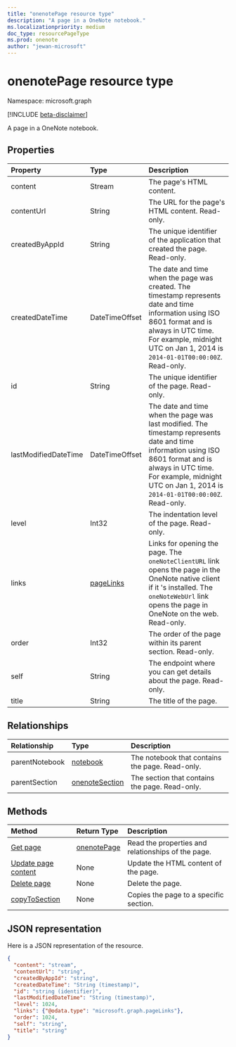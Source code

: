 ```yaml
---
title: "onenotePage resource type"
description: "A page in a OneNote notebook."
ms.localizationpriority: medium
doc_type: resourcePageType
ms.prod: onenote
author: "jewan-microsoft"
---
```


# onenotePage resource type

Namespace: microsoft.graph

[!INCLUDE [beta-disclaimer](../../includes/beta-disclaimer.md)]

A page in a OneNote notebook.

## Properties
| Property	   | Type	|Description|
|:---------------|:--------|:----------|
|content|Stream|The page's HTML content.|
|contentUrl|String|The URL for the page's HTML content.  Read-only.|
|createdByAppId|String|The unique identifier of the application that created the page. Read-only.|
|createdDateTime|DateTimeOffset|The date and time when the page was created. The timestamp represents date and time information using ISO 8601 format and is always in UTC time. For example, midnight UTC on Jan 1, 2014 is `2014-01-01T00:00:00Z`. Read-only.|
|id|String|The unique identifier of the page.  Read-only.|
|lastModifiedDateTime|DateTimeOffset|The date and time when the page was last modified. The timestamp represents date and time information using ISO 8601 format and is always in UTC time. For example, midnight UTC on Jan 1, 2014 is `2014-01-01T00:00:00Z`. Read-only.|
|level|Int32|The indentation level of the page. Read-only.|
|links|[pageLinks](pagelinks.md)|Links for opening the page. The `oneNoteClientURL` link opens the page in the OneNote native client if it 's installed. The `oneNoteWebUrl` link opens the page in OneNote on the web. Read-only.|
|order|Int32|The order of the page within its parent section. Read-only.|
|self|String|The endpoint where you can get details about the page. Read-only.|
|title|String|The title of the page. |

## Relationships
| Relationship | Type	|Description|
|:---------------|:--------|:----------|
|parentNotebook|[notebook](notebook.md)|The notebook that contains the page.  Read-only.|
|parentSection|[onenoteSection](onenotesection.md)|The section that contains the page. Read-only.|

## Methods

| Method		   | Return Type	|Description|
|:---------------|:--------|:----------|
|[Get page](../api/page-get.md) | [onenotePage](onenotepage.md) |Read the properties and relationships of the page.|
|[Update page content](../api/page-update.md) | None |Update the HTML content of the page. |
|[Delete page](../api/page-delete.md) | None |Delete the page. |
|[copyToSection](../api/page-copytosection.md)| None |Copies the page to a specific section.|

## JSON representation

Here is a JSON representation of the resource.

<!-- {
  "blockType": "resource",
  "optionalProperties": [
    "parentNotebook",
    "parentSection"
  ],
  "keyProperty": "id",
  "baseType":"microsoft.graph.entity",
  "@odata.type": "microsoft.graph.onenotePage"
}-->

```json
{
  "content": "stream",
  "contentUrl": "string",
  "createdByAppId": "string",
  "createdDateTime": "String (timestamp)",
  "id": "string (identifier)",
  "lastModifiedDateTime": "String (timestamp)",
  "level": 1024,
  "links": {"@odata.type": "microsoft.graph.pageLinks"},
  "order": 1024,
  "self": "string",
  "title": "string"
}

```
<!-- uuid: 8fcb5dbc-d5aa-4681-8e31-b001d5168d79
2015-10-25 14:57:30 UTC -->
<!--
{
  "type": "#page.annotation",
  "description": "page resource",
  "keywords": "",
  "section": "documentation",
  "tocPath": "",
  "suppressions": []
}
-->


